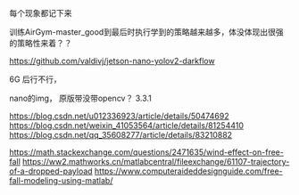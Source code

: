 每个现象都记下来


训练AirGym-master_good到最后时执行学到的策略越来越多，体没体现出很强的策略性来着？？



https://github.com/valdivj/jetson-nano-yolov2-darkflow

6G 后行不行，

nano的img， 原版带没带opencv？ 3.3.1

https://blog.csdn.net/u012336923/article/details/50474692
https://blog.csdn.net/weixin_41053564/article/details/81254410
https://blog.csdn.net/qq_35608277/article/details/83210882





https://math.stackexchange.com/questions/2471635/wind-effect-on-free-fall
https://ww2.mathworks.cn/matlabcentral/fileexchange/61107-trajectory-of-a-dropped-payload
https://www.computeraideddesignguide.com/free-fall-modeling-using-matlab/
